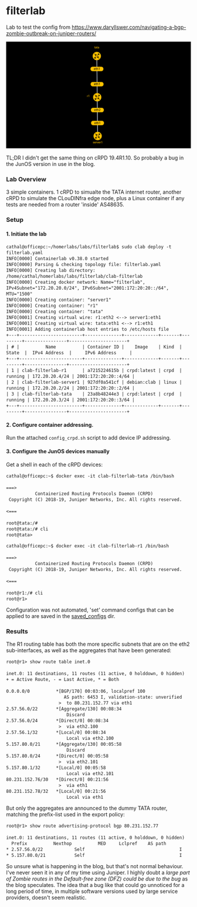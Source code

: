 # filterlab

Lab to test the config from https://www.daryllswer.com/navigating-a-bgp-zombie-outbreak-on-juniper-routers/

![filterlab topology](https://raw.githubusercontent.com/topranks/homerlabs/main/labs/filterlab/diagram.png)

TL;DR I didn't get the same thing on cRPD 19.4R1.10.  So probably a bug in the JunOS version in use in the blog.

### Lab Overview

3 simple containers.  1 cRPD to simualte the TATA internet router, another cRPD to simulate the CLouDINfra edge node, plus a Linux container if any tests are needed from a router 'inside' AS48635.

### Setup

#### 1. Initiate the lab
```
cathal@officepc:~/homerlabs/labs/filterlab$ sudo clab deploy -t filterlab.yaml 
INFO[0000] Containerlab v0.38.0 started                 
INFO[0000] Parsing & checking topology file: filterlab.yaml 
INFO[0000] Creating lab directory: /home/cathal/homerlabs/labs/filterlab/clab-filterlab 
INFO[0000] Creating docker network: Name="filterlab", IPv4Subnet="172.20.20.0/24", IPv6Subnet="2001:172:20:20::/64", MTU="1500" 
INFO[0000] Creating container: "server1"                
INFO[0000] Creating container: "r1"                     
INFO[0000] Creating container: "tata"                   
INFO[0001] Creating virtual wire: r1:eth2 <--> server1:eth1 
INFO[0001] Creating virtual wire: tata:eth1 <--> r1:eth1 
INFO[0001] Adding containerlab host entries to /etc/hosts file 
+---+------------------------+--------------+-------------+-------+---------+----------------+----------------------+
| # |          Name          | Container ID |    Image    | Kind  |  State  |  IPv4 Address  |     IPv6 Address     |
+---+------------------------+--------------+-------------+-------+---------+----------------+----------------------+
| 1 | clab-filterlab-r1      | a7215224615b | crpd:latest | crpd  | running | 172.20.20.4/24 | 2001:172:20:20::4/64 |
| 2 | clab-filterlab-server1 | 927df0a541cf | debian:clab | linux | running | 172.20.20.2/24 | 2001:172:20:20::2/64 |
| 3 | clab-filterlab-tata    | 23a8b48244e3 | crpd:latest | crpd  | running | 172.20.20.3/24 | 2001:172:20:20::3/64 |
+---+------------------------+--------------+-------------+-------+---------+----------------+----------------------+
```

#### 2. Configure container addressing.

Run the attached `config_crpd.sh` script to add device IP addressing.

#### 3. Configure the JunOS devices manually

Get a shell in each of the cRPD devices:
```
cathal@officepc:~$ docker exec -it clab-filterlab-tata /bin/bash 

===>
           Containerized Routing Protocols Daemon (CRPD)
 Copyright (C) 2018-19, Juniper Networks, Inc. All rights reserved.
                                                                    <===

root@tata:/# 
root@tata:/# cli
root@tata> 
```

```
cathal@officepc:~$ docker exec -it clab-filterlab-r1 /bin/bash

===>
           Containerized Routing Protocols Daemon (CRPD)
 Copyright (C) 2018-19, Juniper Networks, Inc. All rights reserved.
                                                                    <===

root@r1:/# cli
root@r1>
```

Configuration was not automated, 'set' command configs that can be applied to are saved in the [saved_configs](saved_configs) dir.


### Results

The R1 routing table has both the more specific subnets that are on the eth2 sub-interfaces, as well as the aggregates that have been generated:
```
root@r1> show route table inet.0          

inet.0: 11 destinations, 11 routes (11 active, 0 holddown, 0 hidden)
+ = Active Route, - = Last Active, * = Both

0.0.0.0/0          *[BGP/170] 00:03:06, localpref 100
                      AS path: 6453 I, validation-state: unverified
                    >  to 80.231.152.77 via eth1
2.57.56.0/22       *[Aggregate/130] 00:08:34
                       Discard
2.57.56.0/24       *[Direct/0] 00:08:34
                    >  via eth2.100
2.57.56.1/32       *[Local/0] 00:08:34
                       Local via eth2.100
5.157.80.0/21      *[Aggregate/130] 00:05:58
                       Discard
5.157.80.0/24      *[Direct/0] 00:05:58
                    >  via eth2.101
5.157.80.1/32      *[Local/0] 00:05:58
                       Local via eth2.101
80.231.152.76/30   *[Direct/0] 00:21:56
                    >  via eth1
80.231.152.78/32   *[Local/0] 00:21:56
                       Local via eth1
```

But only the aggregates are announced to the dummy TATA router, matching the prefix-list used in the export policy:
```
root@r1> show route advertising-protocol bgp 80.231.152.77    

inet.0: 11 destinations, 11 routes (11 active, 0 holddown, 0 hidden)
  Prefix		  Nexthop	       MED     Lclpref    AS path
* 2.57.56.0/22            Self                                    I
* 5.157.80.0/21           Self                                    I
```

So unsure what is happening in the blog, but that's not normal behaviour.  I've never seen it in any of my time using Juniper. I highly doubt a _large part of Zombie routes in the Default-free zone (DFZ) could be due to the bug_ as the blog speculates.  The idea that a bug like that could go unnoticed for a long period of time, in multiple software versions used by large service providers, doesn't seem realistic.
